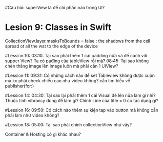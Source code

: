 #Câu hỏi: 
superView là để chỉ phần nào trong UI?

# Lesion 9: Classes in Swift
CollectionView.layer.masksToBounds = false : the shadows from the cell spread ot all the wat to the edge of the device

#Lession 10: 
03:10: Tại sao phải thêm 1 cái padding nữa và để cách với supper View? Ta có pađing của tableView rồi mà?
08:45: Tại sao không chèn thẳng image lên image luôn mà phải cần 1 UIView?

#Lession 11:
09:31: Có những cách nào để set Tableview không được cuộn mà ko phải check chiều cao như video không?
cần tìm hiểu về publisher(for:)


#Lession 14:
04:30: Tại sao lại phải thêm 1 cái Visual đè lên nữa làm gì nhỉ?
       Thuộc tính vibrancy dùng để làm gì?
Chỉnh Line của title = 0 có tác dụng gì?


#Lession 16:
09:50: Có cách nào thêm sự kiện tap vào button mà không cần phải làm như video không?

#Lession 18:
05:00: Tại sao phải chỉnh collectionView như vậy?



Container & Hosting có gì khác nhau?
